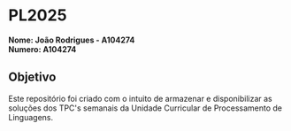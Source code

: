 # PL2025

**Nome: João Rodrigues - A104274**  
**Numero: A104274**

## Objetivo
Este repositório foi criado com o intuito de armazenar e disponibilizar as soluções dos TPC's semanais da Unidade Curricular de Processamento de Linguagens.



